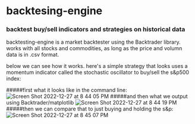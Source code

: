 # backtesing-engine
### backtest buy/sell indicators and strategies on historical data
backtesting-engine is a market backtester using the Backtrader library. works with all stocks and commodities, as long as the price and volumn data is in .csv format.

below we can see how it works.
here's a simple strategy that looks uses a momentum indicator called the stochastic oscillator to buy/sell the s&p500 index:

#####first what it looks like in the command line:
![Screen Shot 2022-12-27 at 8 44 05 PM](https://user-images.githubusercontent.com/36122439/209744344-d5dd17b9-2f90-4672-96d0-9524fc95c1d5.png)
#####and then what we output using Backtrader/matplotlib
![Screen Shot 2022-12-27 at 8 44 19 PM](https://user-images.githubusercontent.com/36122439/209744337-7d95adb9-1633-429f-998a-294c7e526f34.png)
#####then we can compare that to just buying and holding the s&p:
![Screen Shot 2022-12-27 at 8 45 07 PM](https://user-images.githubusercontent.com/36122439/209744323-156a4528-3e5f-4052-a941-7626b2ab7f08.png)



